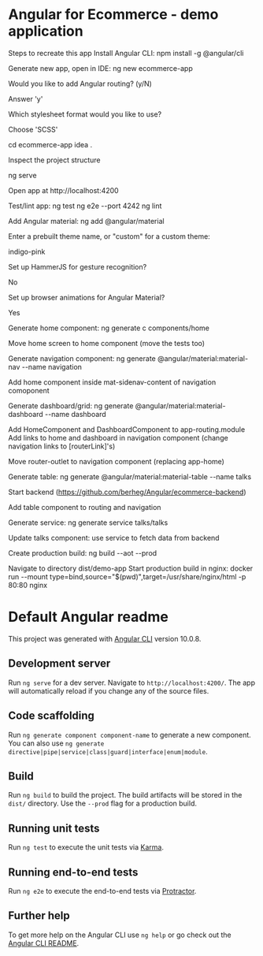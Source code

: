 # Angular for Ecommerce - demo application
Steps to recreate this app
Install Angular CLI: npm install -g @angular/cli

Generate new app, open in IDE:
ng new ecommerce-app

Would you like to add Angular routing? (y/N)

Answer 'y'

Which stylesheet format would you like to use?

Choose 'SCSS'

cd ecommerce-app
idea .

Inspect the project structure

ng serve

Open app at http://localhost:4200

Test/lint app:
ng test
ng e2e --port 4242
ng lint

Add Angular material:
ng add @angular/material

Enter a prebuilt theme name, or "custom" for a custom theme:

indigo-pink

Set up HammerJS for gesture recognition?

No

Set up browser animations for Angular Material?

Yes

Generate home component:
ng generate c components/home

Move home screen to home component (move the tests too)

Generate navigation component:
ng generate @angular/material:material-nav --name navigation

Add home component inside mat-sidenav-content of navigation comoponent

Generate dashboard/grid:
ng generate @angular/material:material-dashboard --name dashboard

Add HomeComponent and DashboardComponent to app-routing.module Add links to home and dashboard in navigation component (change navigation links to [routerLink]'s)

Move router-outlet to navigation component (replacing app-home)

Generate table:
ng generate @angular/material:material-table --name talks

Start backend (https://github.com/berheg/Angular/ecommerce-backend)

Add table component to routing and navigation

Generate service:
ng generate service talks/talks

Update talks component: use service to fetch data from backend

Create production build:
ng build --aot --prod

Navigate to directory dist/demo-app
Start production build in nginx:
docker run --mount type=bind,source="$(pwd)",target=/usr/share/nginx/html -p 80:80 nginx
# Default Angular readme

This project was generated with [Angular CLI](https://github.com/angular/angular-cli) version 10.0.8.

## Development server

Run `ng serve` for a dev server. Navigate to `http://localhost:4200/`. The app will automatically reload if you change any of the source files.

## Code scaffolding

Run `ng generate component component-name` to generate a new component. You can also use `ng generate directive|pipe|service|class|guard|interface|enum|module`.

## Build

Run `ng build` to build the project. The build artifacts will be stored in the `dist/` directory. Use the `--prod` flag for a production build.

## Running unit tests

Run `ng test` to execute the unit tests via [Karma](https://karma-runner.github.io).

## Running end-to-end tests

Run `ng e2e` to execute the end-to-end tests via [Protractor](http://www.protractortest.org/).

## Further help

To get more help on the Angular CLI use `ng help` or go check out the [Angular CLI README](https://github.com/angular/angular-cli/blob/master/README.md).
